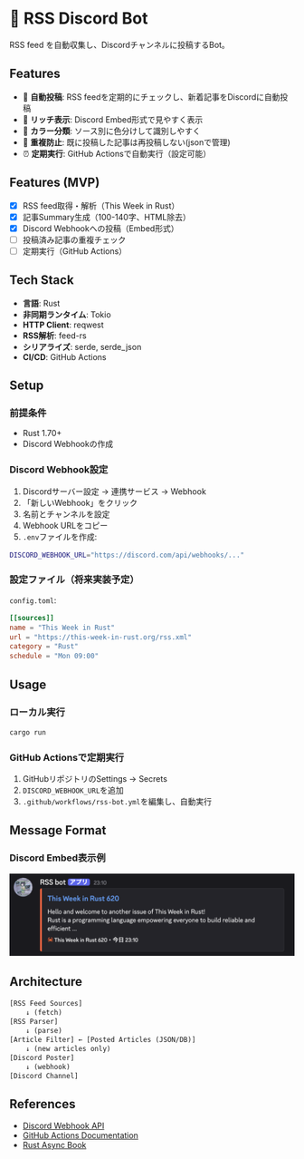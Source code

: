 # 🤖 RSS Discord Bot

RSS feed を自動収集し、Discordチャンネルに投稿するBot。

## Features

- 📰 **自動投稿**: RSS feedを定期的にチェックし、新着記事をDiscordに自動投稿
- 🎨 **リッチ表示**: Discord Embed形式で見やすく表示
- 🎨 **カラー分類**: ソース別に色分けして識別しやすく
- 🔄 **重複防止**: 既に投稿した記事は再投稿しない(jsonで管理)
- ⏰ **定期実行**: GitHub Actionsで自動実行（設定可能）

## Features (MVP)

- [x] RSS feed取得・解析（This Week in Rust）
- [x] 記事Summary生成（100-140字、HTML除去）
- [x] Discord Webhookへの投稿（Embed形式）
- [ ] 投稿済み記事の重複チェック
- [ ] 定期実行（GitHub Actions）

## Tech Stack

- **言語**: Rust
- **非同期ランタイム**: Tokio
- **HTTP Client**: reqwest
- **RSS解析**: feed-rs
- **シリアライズ**: serde, serde_json
- **CI/CD**: GitHub Actions

## Setup

### 前提条件

- Rust 1.70+
- Discord Webhookの作成

### Discord Webhook設定

1. Discordサーバー設定 → 連携サービス → Webhook
2. 「新しいWebhook」をクリック
3. 名前とチャンネルを設定
4. Webhook URLをコピー
5. `.env`ファイルを作成:

```bash
DISCORD_WEBHOOK_URL="https://discord.com/api/webhooks/..."
```

### 設定ファイル（将来実装予定）

`config.toml`:

```toml
[[sources]]
name = "This Week in Rust"
url = "https://this-week-in-rust.org/rss.xml"
category = "Rust"
schedule = "Mon 09:00"
```

## Usage

### ローカル実行

```bash
cargo run
```

### GitHub Actionsで定期実行

1. GitHubリポジトリのSettings → Secrets
2. `DISCORD_WEBHOOK_URL`を追加
3. `.github/workflows/rss-bot.yml`を編集し、自動実行

## Message Format

### Discord Embed表示例

![Discord Embed Example](docs/images/preview.png)

## Architecture

```
[RSS Feed Sources]
    ↓ (fetch)
[RSS Parser]
    ↓ (parse)
[Article Filter] ← [Posted Articles (JSON/DB)]
    ↓ (new articles only)
[Discord Poster]
    ↓ (webhook)
[Discord Channel]
```

## References

- [Discord Webhook API](https://discord.com/developers/docs/resources/webhook)
- [GitHub Actions Documentation](https://docs.github.com/en/actions)
- [Rust Async Book](https://rust-lang.github.io/async-book/)
